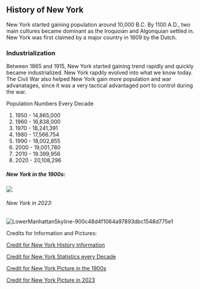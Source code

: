 ## History of New York


New York started gaining population around 10,000 B.C. By 1100 A.D., two main cultures became dominant as the Iroquoian and Algonquian settled in. New York was first claimed by a major country in 1609 by the Dutch. 

### Industrialization 


Between 1865 and 1915, New York started gaining trend rapidly and quickly became industrialized. New York rapdily evolved into what we know today. The Civil War also helped New York gain more population and war advanatages, since it was a very tactical advantaged port to control during the war. 


Population Numbers Every Decade
1. 1950 - 14,865,000
2. 1960 - 16,838,000
3. 1970 - 18,241,391
4. 1980 - 17,566.754
5. 1990 - 18,002,855
6. 2000 - 19,001,780
7. 2010 - 19.399,956
8. 2020 - 20,108,296




##### New York in the 1900s:


<img src="https://i.insider.com/56251d379dd7cc18008c2f3b?width=914&format=jpeg" >



###### New York in 2023:


![LowerManhattanSkyline-900c48d4f1064a97893dbc1548d775e1](https://github.com/ToadKimmie/toadkimmie.github.io/assets/145692172/3ba19da8-d452-430f-8e23-928241b61b26)




Credits for Information and Pictures:


[Credit for New York History Information](https://en.wikipedia.org/wiki/History_of_New_York_City)

[Credit for New York Statistics every Decade](https://www.macrotrends.net/states/new-york/population)

[Credit for New York Picture in the 1900s](https://www.businessinsider.com/new-york-in-early-1900s-2015-10)

[Credit for New York Picture in 2023](https://www.investopedia.com/new-york-city-economic-tracker-july-12-2023-7565525)





